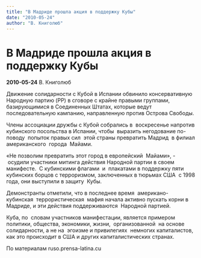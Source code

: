 ```yaml
---
title: "В Мадриде прошла акция в поддержку Кубы"
date: "2010-05-24"
author: "В. Книголюб"
---
```


# В Мадриде прошла акция в поддержку Кубы

**2010-05-24** В. Книголюб

Движение солидарности с Кубой в Испании обвинило консервативную Народную партию (PP) в сговоре с крайне правыми группами, базирующимися в Соединенных Штатах, которые ведут последовательную кампанию, направленную против Острова Свободы.

Члены ассоциации дружбы с Кубой собрались в  воскресенье напротив кубинского посольства в Испании, чтобы  выразить негодование по-поводу  попыток правых сил  этой страны превратить Мадрид  в филиал американского  города  Майами.

«Не позволим превратить этот город в европейский  Майами», -  осудили участники митинга действия Народной партии в своем манифесте.  С кубинскими флагами  и  плакатами в поддержку пяти кубинских борцов с терроризмом, заключенных в тюрьмах США  с 1998 года, они выступили в защиту  Кубы.

Демонстранты отметили, что в последнее время  американо-кубинская  террористическая  мафия начала активно пускать корни в Мадриде, и эти действия поддерживаются  Народной партией. 

Куба, по  словам участников манифестации, является примером политики, общества, экономики, жизни,  организованной  на основе солидарности, а не на  эгоизме и привилегиях  немногих капиталистов, как это происходит в США и других капиталистических странах.

По материалам ruso.prensa-latina.cu